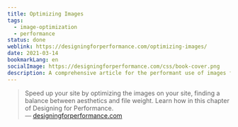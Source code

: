 ```yaml
---
title: Optimizing Images
tags:
  - image-optimization
  - performance
status: done
weblink: https://designingforperformance.com/optimizing-images/
date: 2021-03-14
bookmarkLang: en
socialImage: https://designingforperformance.com/css/book-cover.png
description: A comprehensive article for the performant use of images for the web. This is an excerpt from the book *Designing for Performance*.
---
```

<blockquote>Speed up your site by optimizing the images on your site, finding a balance between aesthetics and file weight. Learn how in this chapter of Designing for Performance.<footer>— <a href="https://designingforperformance.com/optimizing-images/">designingforperformance.com</a></footer></blockquote>
